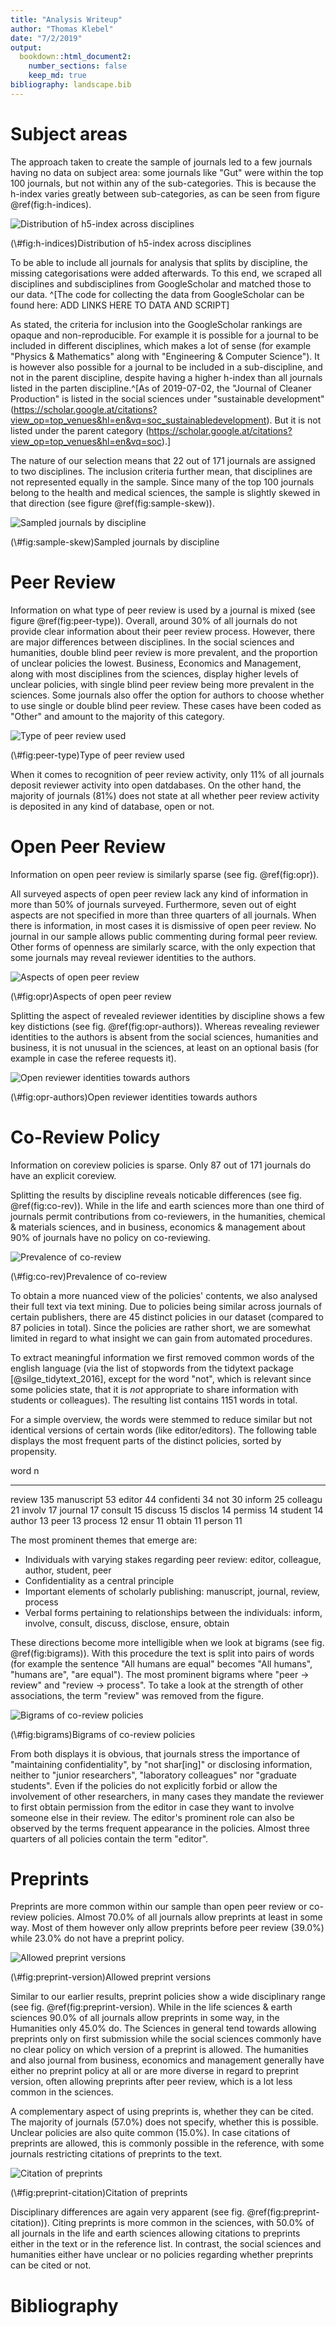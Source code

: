 ```yaml
---
title: "Analysis Writeup"
author: "Thomas Klebel"
date: "7/2/2019"
output: 
  bookdown::html_document2:
    number_sections: false
    keep_md: true
bibliography: landscape.bib
---
```






# Subject areas
The approach taken to create the sample of journals led to a few journals 
having no data on subject area: some journals like "Gut" were within the top
100 journals, but not within any of the sub-categories. This is because the
h-index varies greatly between sub-categories, as can be seen from figure 
\@ref(fig:h-indices).

<div class="figure">
<img src="12-analysis-writeup_files/figure-html/h-indices-1.png" alt="Distribution of h5-index across disciplines"  />
<p class="caption">(\#fig:h-indices)Distribution of h5-index across disciplines</p>
</div>

To be able to include all journals for analysis that splits by discipline, the
missing categorisations were added afterwards. To this end, we scraped all 
disciplines and subdisciplines from GoogleScholar and matched those to our data.
^[The code for collecting the data from GoogleScholar can be found here:
ADD LINKS HERE TO DATA AND SCRIPT]

As stated, the criteria for inclusion into the GoogleScholar rankings are opaque
and non-reproducible. For example it is possible for a journal to be included in
different disciplines, which makes a lot of sense
(for example "Physics & Mathematics" along with 
"Engineering & Computer Science"). It is however also possible for a journal to
be included in a sub-discipline, and not in the parent discipline, despite 
having a higher h-index than all journals listed in the parten discipline.^[As
of 2019-07-02, the "Journal of Cleaner Production" is listed in the social 
sciences under "sustainable development"
(https://scholar.google.at/citations?view_op=top_venues&hl=en&vq=soc_sustainabledevelopment). 
But it is not listed under the parent category 
(https://scholar.google.at/citations?view_op=top_venues&hl=en&vq=soc).]





The nature of our selection means that 
22 out of 171 journals are assigned to two
disciplines. The inclusion criteria further mean, that disciplines are not 
represented equally in the sample. Since many of the top 100 journals belong to 
the health and medical sciences, the sample is slightly skewed in that direction
(see figure \@ref(fig:sample-skew)).


<div class="figure">
<img src="12-analysis-writeup_files/figure-html/sample-skew-1.png" alt="Sampled journals by discipline"  />
<p class="caption">(\#fig:sample-skew)Sampled journals by discipline</p>
</div>


# Peer Review


Information on what type of peer review is used by a journal is mixed 
(see figure \@ref(fig:peer-type)).
Overall, around 30% of all journals do not provide clear information
about their peer review process. However, there are major differences between 
disciplines. In the social sciences and humanities, double blind peer review is
more prevalent, and the proportion of unclear policies the lowest. Business,
Economics and Management, along with most disciplines from the sciences, display
higher levels of unclear policies, with single blind peer review being more 
prevalent in the sciences. Some journals also offer the option for authors to 
choose whether to use single or double blind peer review. These cases have been
coded as "Other" and amount to the majority of this category. 

<div class="figure">
<img src="12-analysis-writeup_files/figure-html/peer-type-1.png" alt="Type of peer review used"  />
<p class="caption">(\#fig:peer-type)Type of peer review used</p>
</div>




When it comes to recognition of peer review activity, only 11% of
all journals deposit reviewer activity into open datdabases. On the other hand,
the majority of journals (81%) does not state at all whether peer 
review activity is deposited in any kind of database, open or not. 

# Open Peer Review


Information on open peer review is similarly sparse (see fig. \@ref(fig:opr)). 
<!--- Maybe write here about what aspects where surveyed. --->
All surveyed aspects of 
open peer review lack any kind of information in more than 50% of journals 
surveyed.
Furthermore, seven out of eight aspects are not specified in more than three 
quarters of all journals. When there is information, in most cases it is 
dismissive of open peer review. No journal in our sample allows public 
commenting during formal peer review. Other forms of openness are similarly 
scarce, with the only expection that some journals may reveal reviewer 
identities to the authors.

<div class="figure">
<img src="12-analysis-writeup_files/figure-html/opr-1.png" alt="Aspects of open peer review"  />
<p class="caption">(\#fig:opr)Aspects of open peer review</p>
</div>

Splitting the aspect of revealed reviewer identities by discipline shows a few
key distictions (see fig. \@ref(fig:opr-authors)). Whereas revealing reviewer
identities to the authors is absent from the social sciences, humanities and
business, it is not unusual in the sciences, at least on an optional basis 
(for example in case the referee requests it).


<div class="figure">
<img src="12-analysis-writeup_files/figure-html/opr-authors-1.png" alt="Open reviewer identities towards authors"  />
<p class="caption">(\#fig:opr-authors)Open reviewer identities towards authors</p>
</div>

# Co-Review Policy

Information on coreview policies is sparse. 
Only 87 out of 171 journals do have an
explicit coreview.

Splitting the results by discipline
reveals noticable differences (see fig. \@ref(fig:co-rev)).
While in the life and earth sciences more
than one third of journals permit contributions from co-reviewers, in the 
humanities, chemical & materials sciences, and in business, economics & 
management about 90% of journals have no policy on co-reviewing.

<div class="figure">
<img src="12-analysis-writeup_files/figure-html/co-rev-1.png" alt="Prevalence of co-review"  />
<p class="caption">(\#fig:co-rev)Prevalence of co-review</p>
</div>


To obtain a more nuanced view of the policies' contents, we also analysed their
full text via text mining. Due to policies being similar across journals of 
certain publishers, there are 45
distinct policies in our dataset (compared to 87 
policies in total). Since the policies are rather short, we are 
somewhat limited in regard to what insight we can gain from automated 
procedures.




To extract meaningful information we first removed common words of the english
language (via the list of stopwords from the tidytext package
[@silge_tidytext_2016], except for the word "not", which is relevant since some
policies state, that it is *not* appropriate to share information with students
or colleagues). The resulting list contains 1151 words in 
total. 

For a simple overview, the words were stemmed to reduce similar but not 
identical versions of certain words (like editor/editors).
The following table displays the most frequent parts of the distinct policies,
sorted by propensity.

word            n
-----------  ----
review        135
manuscript     53
editor         44
confidenti     34
not            30
inform         25
colleagu       21
involv         17
journal        17
consult        15
discuss        15
disclos        14
permiss        14
student        14
author         13
peer           13
process        12
ensur          11
obtain         11
person         11

The most prominent themes that emerge are:

- Individuals with varying stakes regarding peer review: editor, colleague, 
author, student, peer
- Confidentiality as a central principle
- Important elements of scholarly publishing: manuscript, journal, review, 
process
- Verbal forms pertaining to relationships between the individuals: inform,
involve, consult, discuss, disclose, ensure, obtain

These directions become more intelligible when we look at bigrams (see fig.
\@ref(fig:bigrams)). With this procedure the text is
split into pairs of words (for example the sentence "All humans are equal" 
becomes "All humans", "humans are", "are equal"). The most prominent bigrams 
where "peer -> review" and "review -> process". To take a look at the strength 
of other associations, the term "review" was removed from the figure.


<div class="figure">
<img src="12-analysis-writeup_files/figure-html/bigrams-1.png" alt="Bigrams of co-review policies"  />
<p class="caption">(\#fig:bigrams)Bigrams of co-review policies</p>
</div>

From both displays it is obvious, that journals stress the importance of 
"maintaining confidentiality", by "not shar[ing]" or disclosing information,
neither to "junior researchers", "laboratory colleagues" nor "graduate 
students". Even if the policies do not explicitly forbid or allow the 
involvement of other researchers, in many cases they mandate the reviewer to 
first obtain permission from the editor in case they want to involve someone
else in their review. The editor's prominent role can also be observed by the 
terms frequent appearance in the policies. Almost three quarters of all policies
contain the term "editor". 





# Preprints



Preprints are more common within our sample than open peer review or co-review
policies. Almost
70.0%
of all journals allow preprints at least in some way. Most of them however only
allow preprints before peer review 
(39.0%)
while 
23.0%
do not have a preprint policy.


<div class="figure">
<img src="12-analysis-writeup_files/figure-html/preprint-version-1.png" alt="Allowed preprint versions"  />
<p class="caption">(\#fig:preprint-version)Allowed preprint versions</p>
</div>

Similar to our earlier results, preprint policies show a wide disciplinary 
range (see fig. \@ref(fig:preprint-version). While in the life sciences & earth 
sciences 
90.0%
of all journals allow preprints in some way, in the Humanities only 
45.0%
do.
The Sciences in general tend towards allowing preprints only on first submission
while the social sciences commonly have no clear policy on which version of a
preprint is allowed. 
The humanities and also journal from business, economics and management 
generally have either no preprint policy at all or are more diverse in regard to
preprint version, often allowing preprints after peer review, which is a lot 
less common in the sciences.




A complementary aspect of using preprints is, whether they can be cited. The
majority of journals
(57.0%)
does not specify, whether this is possible. Unclear policies are also quite 
common (15.0%). In case
citations of preprints are allowed, this is commonly possible in the reference,
with some journals restricting citations of preprints to the text.


<div class="figure">
<img src="12-analysis-writeup_files/figure-html/preprint-citation-1.png" alt="Citation of preprints"  />
<p class="caption">(\#fig:preprint-citation)Citation of preprints</p>
</div>

Disciplinary differences are again very apparent (see fig.
\@ref(fig:preprint-citation)). Citing preprints is more common in the sciences,
with 
50.0%
of all journals in the life and earth sciences allowing citations to preprints
either in the text or in the reference list. In contrast, the social sciences 
and humanities either have unclear or no policies regarding whether preprints 
can be cited or not. 


# Bibliography


